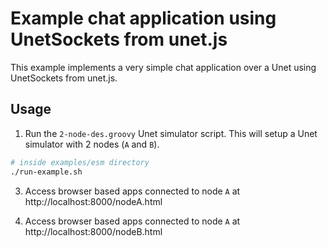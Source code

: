 Example chat application using UnetSockets from unet.js
===================

This example implements a very simple chat application over a Unet using UnetSockets from unet.js.

## Usage

1. Run the `2-node-des.groovy` Unet simulator script. This will setup a Unet simulator with 2 nodes (`A` and `B`).

```sh
# inside examples/esm directory
./run-example.sh
```

3. Access browser based apps connected to node `A` at http://localhost:8000/nodeA.html 

4. Access browser based apps connected to node `A` at http://localhost:8000/nodeB.html 
